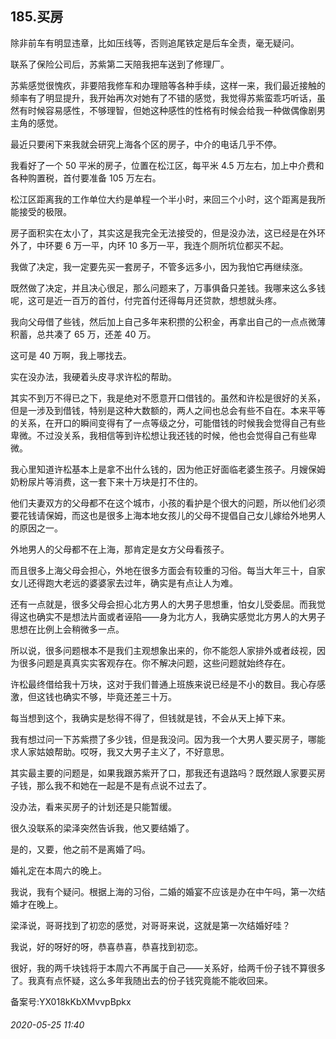 ## 185.买房
除非前车有明显违章，比如压线等，否则追尾铁定是后车全责，毫无疑问。


联系了保险公司后，苏紫第二天陪我把车送到了修理厂。


苏紫感觉很愧疚，非要陪我修车和办理赔等各种手续，这样一来，我们最近接触的频率有了明显提升，我开始再次对她有了不错的感觉，我觉得苏紫蛮乖巧听话，虽然有时候容易感性，不够理智，但她这种感性的性格有时候会给我一种做偶像剧男主角的感觉。


最近只要闲下来我就会研究上海各个区的房子，中介的电话几乎不停。


我看好了一个 50 平米的房子，位置在松江区，每平米 4.5 万左右，加上中介费和各种购置税，首付要准备 105 万左右。


松江区距离我的工作单位大约是单程一个半小时，来回三个小时，这个距离是我所能接受的极限。


房子面积实在太小了，其实这是我完全无法接受的，但是没办法，这已经是在外环外了，中环要 6 万一平，内环 10 多万一平，我连个厕所坑位都买不起。


我做了决定，我一定要先买一套房子，不管多远多小，因为我怕它再继续涨。


既然做了决定，并且决心很足，那么问题来了，万事俱备只差钱。我哪来这么多钱呢，这可是近一百万的首付，付完首付还得每月还贷款，想想就头疼。


我向父母借了些钱，然后加上自己多年来积攒的公积金，再拿出自己的一点点微薄积蓄，总共凑了 65 万，还差 40 万。


这可是 40 万啊，我上哪找去。


实在没办法，我硬着头皮寻求许松的帮助。


其实不到万不得已之下，我是绝对不愿意开口借钱的。虽然和许松是很好的关系，但是一涉及到借钱，特别是这种大数额的，两人之间也总会有些不自在。本来平等的关系，在开口的瞬间变得有了一点等级之分，可能借钱的时候我会觉得自己有些卑微。不过没关系，我相信等到许松想让我还钱的时候，他也会觉得自己有些卑微。


我心里知道许松基本上是拿不出什么钱的，因为他正好面临老婆生孩子。月嫂保姆奶粉尿片等消费，这一套下来十万块是打不住的。


他们夫妻双方的父母都不在这个城市，小孩的看护是个很大的问题，所以他们必须要花钱请保姆，而这也是很多上海本地女孩儿的父母不提倡自己女儿嫁给外地男人的原因之一。


外地男人的父母都不在上海，那肯定是女方父母看孩子。


而且很多上海父母会担心，外地在很多方面会有较重的习俗。每当大年三十，自家女儿还得跑大老远的婆婆家去过年，确实是有点让人为难。


还有一点就是，很多父母会担心北方男人的大男子思想重，怕女儿受委屈。而我觉得这也确实不是想法片面或者诬陷——身为北方人，我确实感觉北方男人的大男子思想在比例上会稍微多一点。


所以说，很多问题根本不是我们主观想象出来的，你不能怨人家排外或者歧视，因为很多问题是真真实实客观存在。你不解决问题，这些问题就始终存在。


许松最终借给我十万块，这对于我们普通上班族来说已经是不小的数目。我心存感激，但这钱也确实不够，毕竟还差三十万。


每当想到这个，我确实是愁得不得了，但钱就是钱，不会从天上掉下来。


我有想过问一下苏紫攒了多少钱，但是我没问。因为我一个大男人要买房子，哪能求人家姑娘帮助。哎呀，我又大男子主义了，不好意思。


其实最主要的问题是，如果我跟苏紫开了口，那我还有退路吗？既然跟人家要买房子钱，那么我不和她在一起是不是有点说不过去了。


没办法，看来买房子的计划还是只能暂缓。


很久没联系的梁泽突然告诉我，他又要结婚了。


是的，又要，他之前不是离婚了吗。


婚礼定在本周六的晚上。


我说，我有个疑问。根据上海的习俗，二婚的婚宴不应该是办在中午吗，第一次结婚才在晚上。


梁泽说，哥哥找到了初恋的感觉，对哥哥来说，这就是第一次结婚好哇？


我说，好的呀好的呀，恭喜恭喜，恭喜找到初恋。


很好，我的两千块钱将于本周六不再属于自己——关系好，给两千份子钱不算很多了。我真有点怀疑，这么多年我随出去的份子钱究竟能不能收回来。


备案号:YX018kKbXMvvpBpkx


###### 2020-05-25 11:40

